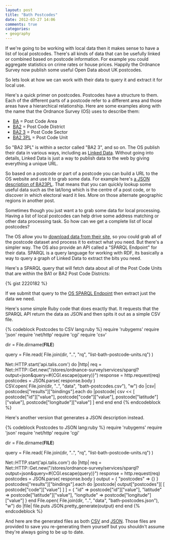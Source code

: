 ```yaml
---
layout: post
title: "Bath Postcodes"
date: 2012-03-27 14:06
comments: true
categories: 
- geography
---
```

If we're going to be working with local data then it makes sense to have a list of local postcodes. There's all kinds of data that can be usefully linked or combined based on postcode information. For example you could aggregate statistics on crime rates or house prices. Happily the Ordnance Survey now publish some useful Open Data about UK postcodes. 

So lets look at how we can work with their data to query it and extract it for local use.

<!--More-->

Here's a quick primer on postcodes. Postcodes have a structure to them. Each of the different parts of a postcode refer to a different area and those areas have a hierarchical relationship. Here are some examples along with the name that the Ordnance Survey (OS) uses to describe them: 

- [BA](http://data.ordnancesurvey.co.uk/id/postcodearea/BA) = Post Code Area
- [BA2](http://data.ordnancesurvey.co.uk/id/postcodedistrict/BA2) = Post Code District
- [BA2 3](http://data.ordnancesurvey.co.uk/id/postcodesector/BA23) = Post Code Sector
- [BA2 3PL](http://data.ordnancesurvey.co.uk/id/postcodeunit/BA23PL) = Post Code Unit

So "BA2 3PL" is within a sector called "BA2 3", and so on. The OS publish their data in various ways, including as [Linked Data](http://en.wikipedia.org/Linked_Data). Without going into details, Linked Data is just a way to publish data to the web by giving everything a unique URL. 

So based on a postcode or part of a postcode you can build a URL to the OS website and use it to grab some data. For example here's [a JSON description of BA23PL](http://data.ordnancesurvey.co.uk/doc/postcodeunit/BA23PL.json). That means that you can quickly lookup some useful data such as the lat/long which is the centre of a post code, or to discover in which electoral ward it lies. More on those alternate geographic regions in another post.

Sometimes though you just want a to grab some data for local processing. Having a list of local postcodes can help drive some address matching or other data processing task. So how can we get a complete list of local postcodes?

The OS allow you to [download data from their site](http://www.ordnancesurvey.co.uk/oswebsite/products/os-opendata.html), so you could grab all of the postcode dataset and process it to extract what you need. But there's a simpler way. The OS also provide an API called a "SPARQL Endpoint" for their data. SPARQL is a query language for working with RDF, its basically a way to query a graph of Linked Data to extract the bits you need.

Here's a SPARQL query that will fetch data about all of the Post Code Units that are within the BA1 or BA2 Post Code Districts:

{% gist 2220182 %}

If we submit that query to the [OS SPARQL Endpoint](http://api.talis.com/stores/ordnance-survey/services/sparql) then extract just the data we need.

Here's some simple Ruby code that does exactly that. It requests that the SPARQL API return the data as JSON and then spits it out as a simple CSV file.

{% codeblock Postcodes to CSV lang:ruby %}
require 'rubygems'
require 'json'
require 'net/http'
require 'cgi'
require 'csv'

dir = File.dirname(__FILE__)

query = File.read( File.join(dir, "..", "rq", "list-bath-postcode-units.rq") )

Net::HTTP.start('api.talis.com') do |http|
  req = Net::HTTP::Get.new("/stores/ordnance-survey/services/sparql?output=json&query=#{CGI.escape(query)}") 
  response = http.request(req)
  postcodes = JSON.parse( response.body )   
  CSV.open( File.join(dir, "..", "data", "bath-postcodes.csv"), "w") do |csv|
    postcodes["results"]["bindings"].each do |postcode|
      csv << [ postcode["id"]["value"], postcode["code"]["value"], postcode["latitude"]["value"], postcode["longitude"]["value"] ]
    end
  end
end
{% endcodeblock %}

Here's another version that generates a JSON description instead.

{% codeblock Postcodes to JSON lang:ruby %}
require 'rubygems'
require 'json'
require 'net/http'
require 'cgi'

dir = File.dirname(__FILE__)

query = File.read( File.join(dir, "..", "rq", "list-bath-postcode-units.rq") )

Net::HTTP.start('api.talis.com') do |http|
  req = Net::HTTP::Get.new("/stores/ordnance-survey/services/sparql?output=json&query=#{CGI.escape(query)}") 
  response = http.request(req)
  postcodes = JSON.parse( response.body )
  output = {
    "postcodes" => {}
  }
  postcodes["results"]["bindings"].each do |postcode|
    output["postcodes"][ [ postcode["code"]["value"] ] ] = {
      "id" => postcode["id"]["value"], 
      "latitude" => postcode["latitude"]["value"], 
      "longitude" => postcode["longitude"]["value"]
    }
  end
  File.open( File.join(dir, "..", "data", "bath-postcodes.json"), "w") do |file|
    file.puts JSON.pretty_generate(output)
  end
end
{% endcodeblock %}

And here are the generated files as both [CSV](https://github.com/datasulis/bath-postcodes/raw/master/data/bath-postcodes.csv) and [JSON](https://github.com/datasulis/bath-postcodes/raw/master/data/bath-postcodes.json). Those files are provided to save you re-generating them yourself but you shouldn't assume they're always going to be up to date.



